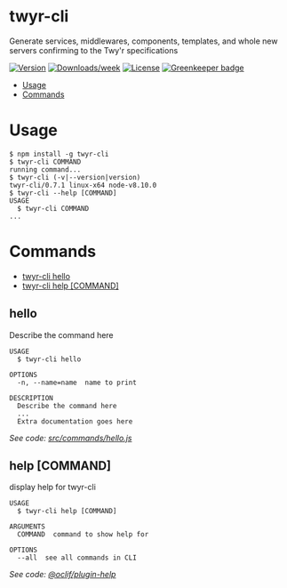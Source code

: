 twyr-cli
========

Generate services, middlewares, components, templates, and whole new servers confirming to the Twy&#39;r specifications

[![Version](https://img.shields.io/npm/v/twyr-cli.svg)](https://npmjs.org/package/twyr-cli)
[![Downloads/week](https://img.shields.io/npm/dw/twyr-cli.svg)](https://npmjs.org/package/twyr-cli)
[![License](https://img.shields.io/npm/l/twyr-cli.svg)](https://github.com/twyr/twyr-cli/blob/master/package.json) [![Greenkeeper badge](https://badges.greenkeeper.io/twyr/twyr-cli.svg)](https://greenkeeper.io/)

<!-- toc -->
* [Usage](#usage)
* [Commands](#commands)
<!-- tocstop -->
<!-- usage -->
# Usage

```sh-session
$ npm install -g twyr-cli
$ twyr-cli COMMAND
running command...
$ twyr-cli (-v|--version|version)
twyr-cli/0.7.1 linux-x64 node-v8.10.0
$ twyr-cli --help [COMMAND]
USAGE
  $ twyr-cli COMMAND
...
```
<!-- usagestop -->
<!-- commands -->
# Commands

* [twyr-cli hello](#hello)
* [twyr-cli help [COMMAND]](#help-command)
## hello

Describe the command here

```
USAGE
  $ twyr-cli hello

OPTIONS
  -n, --name=name  name to print

DESCRIPTION
  Describe the command here
  ...
  Extra documentation goes here
```

_See code: [src/commands/hello.js](https://github.com/twyr/twyr-cli/blob/v0.7.1/src/commands/hello.js)_

## help [COMMAND]

display help for twyr-cli

```
USAGE
  $ twyr-cli help [COMMAND]

ARGUMENTS
  COMMAND  command to show help for

OPTIONS
  --all  see all commands in CLI
```

_See code: [@oclif/plugin-help](https://github.com/oclif/plugin-help/blob/v1.1.6/src/commands/help.ts)_
<!-- commandsstop -->
